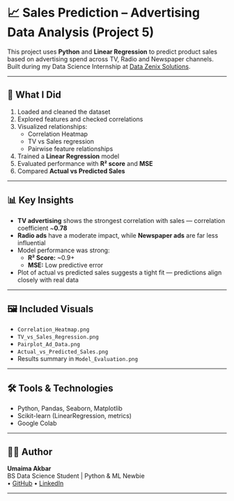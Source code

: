 # 📈 Sales Prediction – Advertising Data Analysis (Project 5)

This project uses **Python** and **Linear Regression** to predict product sales based on advertising spend across TV, Radio and Newspaper channels. Built during my Data Science Internship at [Data Zenix Solutions](https://www.datazenix.site/).

__________________________________

## 🚀 What I Did

1. Loaded and cleaned the dataset 
2. Explored features and checked correlations  
3. Visualized relationships:  
   - Correlation Heatmap  
   - TV vs Sales regression  
   - Pairwise feature relationships  
4. Trained a **Linear Regression** model  
5. Evaluated performance with **R² score** and **MSE**  
6. Compared **Actual vs Predicted Sales**

__________________________________

## 📊 Key Insights

- **TV advertising** shows the strongest correlation with sales — correlation coefficient ~**0.78**  
- **Radio ads** have a moderate impact, while **Newspaper ads** are far less influential  
- Model performance was strong:  
  - **R² Score:** ~0.9+  
  - **MSE:** Low predictive error  
- Plot of actual vs predicted sales suggests a tight fit — predictions align closely with real data

__________________________________

## 🖼 Included Visuals
- `Correlation_Heatmap.png`  
- `TV_vs_Sales_Regression.png`  
- `Pairplot_Ad_Data.png`  
- `Actual_vs_Predicted_Sales.png`  
- Results summary in `Model_Evaluation.png`

__________________________________

## 🛠️ Tools & Technologies
- Python, Pandas, Seaborn, Matplotlib  
- Scikit-learn (LinearRegression, metrics)  
- Google Colab

__________________________________

## 👩‍💻 Author

**Umaima Akbar**  
BS Data Science Student | Python & ML Newbie   
• [GitHub](https://github.com/umaima-akbar) 
• [LinkedIn](https://www.linkedin.com/in/umaima-akbar-46b194355/)

__________________________________
